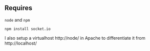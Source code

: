 Requires
--------

`node` and `npm`

`npm install socket.io`


I also setup a virtualhost http://node/ in Apache to differentiate it from http://localhost/
